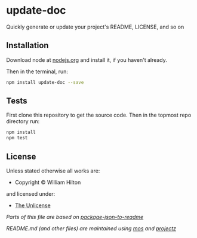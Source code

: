 <!-- TITLE/ -->

<h1>update-doc</h1>

<!-- /TITLE -->


<!-- BADGES/ -->



<!-- /BADGES -->


<!-- DESCRIPTION/ -->

Quickly generate or update your project's README, LICENSE, and so on

<!-- /DESCRIPTION -->


## Installation

Download node at [nodejs.org](http://nodejs.org) and install it, if you haven't already.

Then in the terminal, run:

```sh
npm install update-doc --save
```

## Tests

First clone this repository to get the source code. Then in the topmost repo
directory run:

```sh
npm install
npm test
```

<!-- LICENSE/ -->

<h2>License</h2>

Unless stated otherwise all works are:

<ul><li>Copyright &copy; William Hilton</li></ul>

and licensed under:

<ul><li><a href="http://spdx.org/licenses/Unlicense.html">The Unlicense</a></li></ul>

<!-- /LICENSE -->


_Parts of this file are based on [package-json-to-readme](https://github.com/zeke/package-json-to-readme)_

_README.md (and other files) are maintained using [mos](https://github.com/mosjs/mos) and [projectz](https://github.com/bevry/projectz)_
